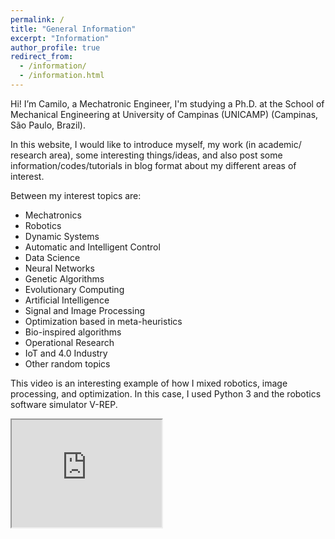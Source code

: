 ```yaml
---
permalink: /
title: "General Information"
excerpt: "Information"
author_profile: true
redirect_from: 
  - /information/
  - /information.html
---
```


Hi! I’m Camilo, a Mechatronic Engineer, I'm studying a Ph.D. at the School of Mechanical Engineering at University of Campinas (UNICAMP) (Campinas, São Paulo, Brazil).

In this website, I would like to introduce myself, my work (in academic/ research area), some interesting things/ideas, and also post some information/codes/tutorials in blog format about my different areas of interest.

Between my interest topics are:
  * Mechatronics
  * Robotics
  * Dynamic Systems
  * Automatic and Intelligent Control
  * Data Science
  * Neural Networks
  * Genetic Algorithms
  * Evolutionary Computing
  * Artificial Intelligence
  * Signal and Image Processing
  * Optimization based in meta-heuristics
  * Bio-inspired algorithms
  * Operational Research
  * IoT and 4.0 Industry
  * Other random topics
  
 This video is an interesting example of how I mixed robotics, image processing, and optimization. In this case, I used  Python 3 and the robotics software simulator V-REP.
 
<html>
  <meta name="google-site-verification" content="MadNWU7hGRV0BJcaF3Rm9X2LvQvmyXvBs_QkvYNmE9w" />
<body>
<iframe width="240" height="172" src="https://www.youtube.com/embed/eBD8MeGVFI8">
</iframe>
<br/>
</body>
</html>
